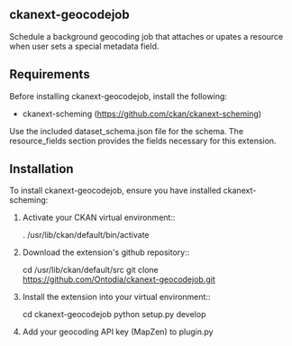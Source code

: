 
## ckanext-geocodejob

Schedule a background geocoding job that attaches or upates a resource when
user sets a special metadata field.


## Requirements

Before installing ckanext-geocodejob, install the following:

* ckanext-scheming (https://github.com/ckan/ckanext-scheming)

Use the included dataset\_schema.json file for the schema. The resource\_fields section provides the fields necessary for this extension.


## Installation

To install ckanext-geocodejob, ensure you have installed ckanext-scheming:

1. Activate your CKAN virtual environment::

     . /usr/lib/ckan/default/bin/activate

2. Download the extension's github repository::

     cd /usr/lib/ckan/default/src
     git clone https://github.com/Ontodia/ckanext-geocodejob.git

3. Install the extension into your virtual environment::

     cd ckanext-geocodejob
     python setup.py develop

4. Add your geocoding API key (MapZen) to plugin.py
